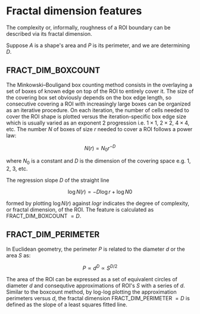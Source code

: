 # Fractal dimension features

The complexity or, informally, roughness of a ROI boundary can be described via its fractal dimension. 

Suppose $A$ is a shape's area and $P$ is its perimeter, and we are determining $D$.

## FRACT_DIM_BOXCOUNT

The Minkowski–Bouligand box counting method consists in the overlaying a set of boxes of known edge on top of the ROI to entirely cover it. The size of the covering box set obviously depends on the box edge length, so consecutive covering a ROI with increasingly large boxes can be organized as an iterative procedure. On each iteration, the number of cells needed to cover the ROI shape is plotted versus the iteration-specific box edge size which is usually varied as an exponent 2 progression i.e. $1 \times 1$, $2 \times 2$, $4 \times 4$, etc. The number $N$ of boxes of size $r$ needed to
cover a ROI follows a power law:

$$N(r) = N_0 r^{−D}$$

where $N_0$ is a constant and $D$ is the dimension of the covering space e.g. 1, 2, 3, etc.

The regression slope $D$ of the straight line 

$$\log N(r)  = −D \log r + \log N0$$ 

formed by plotting $\log N(r)$ against $log r$ indicates the degree of complexity, or fractal dimension, of the ROI. The feature is calculated as FRACT_DIM_BOXCOUNT $=D$.


## FRACT_DIM_PERIMETER

In Euclidean geometry, the perimeter $P$ is related to the diameter $d$ or the area $S$ as:

$$P \propto d^D \propto S^{D/2}$$

The area of the ROI can be expressed as a set of equivalent circles of diameter $d$ and consequtive approximations of ROI's $S$ with a series of $d$. Similar to the boxcount method, by log-log plotting the approximation perimeters versus $d$, the fractal dimension FRACT_DIM_PERIMETER $=D$ is defined as the slope of a least squares fitted line.

